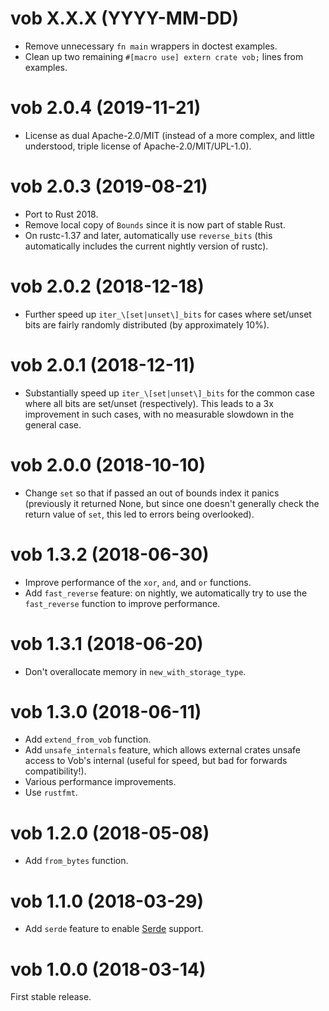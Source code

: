 # vob X.X.X (YYYY-MM-DD)

* Remove unnecessary ``fn main`` wrappers in doctest examples.
* Clean up two remaining ``#[macro use] extern crate vob;`` lines from examples.

# vob 2.0.4 (2019-11-21)

* License as dual Apache-2.0/MIT (instead of a more complex, and little
  understood, triple license of Apache-2.0/MIT/UPL-1.0).

# vob 2.0.3 (2019-08-21)

* Port to Rust 2018.
* Remove local copy of `Bounds` since it is now part of stable Rust.
* On rustc-1.37 and later, automatically use `reverse_bits` (this automatically
  includes the current nightly version of rustc).

# vob 2.0.2 (2018-12-18)

* Further speed up `iter_\[set|unset\]_bits` for cases where set/unset bits are
  fairly randomly distributed (by approximately 10%).

# vob 2.0.1 (2018-12-11)

* Substantially speed up `iter_\[set|unset\]_bits` for the common case where all
  bits are set/unset (respectively). This leads to a 3x improvement in such
  cases, with no measurable slowdown in the general case.

# vob 2.0.0 (2018-10-10)

* Change `set` so that if passed an out of bounds index it panics (previously it
  returned None, but since one doesn't generally check the return value of
  `set`, this led to errors being overlooked).

# vob 1.3.2 (2018-06-30)

* Improve performance of the `xor`, `and`, and `or` functions.
* Add `fast_reverse` feature: on nightly, we automatically try to use the
  `fast_reverse` function to improve performance.

# vob 1.3.1 (2018-06-20)

* Don't overallocate memory in `new_with_storage_type`.

# vob 1.3.0 (2018-06-11)

* Add `extend_from_vob` function.
* Add `unsafe_internals` feature, which allows external crates unsafe access to
  Vob's internal (useful for speed, but bad for forwards compatibility!).
* Various performance improvements.
* Use `rustfmt`.

# vob 1.2.0 (2018-05-08)

* Add `from_bytes` function.

# vob 1.1.0 (2018-03-29)

* Add `serde` feature to enable [Serde](https://serde.rs/) support.

# vob 1.0.0 (2018-03-14)

First stable release.
